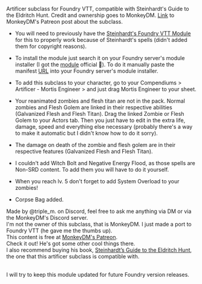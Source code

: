 Artificer subclass for Foundry VTT, compatible with Steinhardt's Guide to the Eldritch Hunt. Credit and ownership goes to MonkeyDM. <a href="https://www.patreon.com/posts/artificer-mortis-117104352" target="_blank" rel="noopener noreferrer">Link</a> to MonkeyDM's Patreon post about the subclass.

- You will need to previously have the <a href="https://foundryvtt.com/packages/sgeh-monkeydm" target="_blank" rel="noopener noreferrer">Steinhardt's Foundry VTT Module</a> for this to properly work because of Steinhardt's spells (didn't added them for copyright reasons).

- To install the module just search it on your Foundry server's module installer (I got the <a href="https://foundryvtt.com/packages/artificer-mortis-engineer" target="_blank" rel="noopener noreferrer">module</a> official 🥳). To do it manually paste the manifest <a href="https://raw.githubusercontent.com/marioo217/artificer-mortis-engineer/main/module.json" target="_blank" rel="noopener noreferrer">URL</a> into your Foundry server's module installer.
  
- To add this subclass to your character, go to your Compendiums > Artificer - Mortis Engineer > and just drag Mortis Engineer to your sheet.

- Your reanimated zombies and flesh titan are not in the pack. Normal zombies and Flesh Golem are linked in their respective abilities (Galvanized Flesh and Flesh Titan).
  Drag the linked Zombie or Flesh Golem to your Actors tab.
  Then you just have to edit in the extra life, damage, speed and everything else necessary (probably there's a way to make it automatic but I didn't know how to do it sorry).

- The damage on death of the zombie and flesh golem are in their respective features (Galvanized Flesh and Flesh Titan).

- I couldn't add Witch Bolt and Negative Energy Flood, as those spells are Non-SRD content. To add them you will have to do it yourself.

- When you reach lv. 5 don't forget to add System Overload to your zombies!

- Corpse Bag added.



Made by @triple_m. on Discord, feel free to ask me anything via DM or via the MonkeyDM's Discord server.<br/>
I'm not the owner of this subclass, that is MonkeyDM. I just made a port to Foundry VTT (he gave me the thumbs up).<br/>
This content is free at <a href="https://www.patreon.com/monkeydm" target="_blank" rel="noopener noreferrer">MonkeyDM's Patreon</a>. <br/>
Check it out! He's got some other cool things there.<br/>
I also recommend buying his book, <a href="https://monkeydm.shop/collections/steinhardts-guide-to-the-eldritch-hunt-all" target="_blank" rel="noopener noreferrer">Steinhardt’s Guide to the Eldritch Hunt</a>, the one that this artificer subclass is compatible with.<br/><br/>

I will try to keep this module updated for future Foundry version releases.

